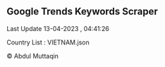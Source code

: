 

## Google Trends Keywords Scraper 
 
Last Update 13-04-2023 , 04:41:26

Country List :
VIETNAM.json



© Abdul Muttaqin 

